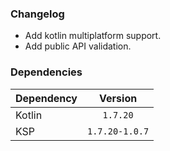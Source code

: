 ### Changelog
* Add kotlin multiplatform support.
* Add public API validation.

### Dependencies
| Dependency |    Version     |
|------------|:--------------:|
| Kotlin     |    `1.7.20`    |
| KSP        | `1.7.20-1.0.7` |
